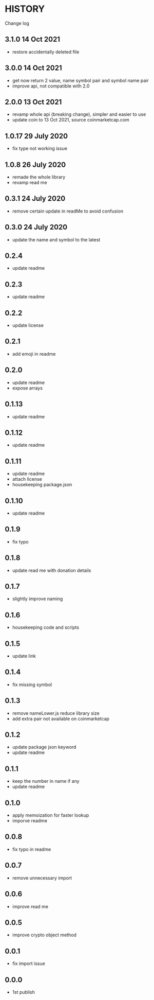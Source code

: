 # HISTORY

Change log

## 3.1.0 14 Oct 2021

- restore accidentally deleted file

## 3.0.0 14 Oct 2021

- get now return 2 value, name symbol pair and symbol name pair
- improve api, not compatible with 2.0

## 2.0.0 13 Oct 2021

- revamp whole api (breaking change), simpler and easier to use
- update coin to 13 Oct 2021, source coinmarketcap.com

## 1.0.17 29 July 2020

- fix type not working issue

## 1.0.8 26 July 2020

- remade the whole library
- revamp read me

## 0.3.1 24 July 2020

- remove certain update in readMe to avoid confusion

## 0.3.0 24 July 2020

- update the name and symbol to the latest

## 0.2.4

- update readme

## 0.2.3

- update readme

## 0.2.2

- update license

## 0.2.1

- add emoji in readme

## 0.2.0

- update readme
- expose arrays

## 0.1.13

- update readme

## 0.1.12

- update readme

## 0.1.11

- update readme
- attach license
- housekeeping package.json

## 0.1.10

- update readme

## 0.1.9

- fix typo

## 0.1.8

- update read me with donation details

## 0.1.7

- slightly improve naming

## 0.1.6

- housekeeping code and scripts

## 0.1.5

- update link

## 0.1.4

- fix missing symbol

## 0.1.3

- remove nameLower.js reduce library size
- add extra pair not available on coinmarketcap

## 0.1.2

- update package json keyword
- update readme

## 0.1.1

- keep the number in name if any
- update readme

## 0.1.0

- apply memoization for faster lookup
- imporve readme

## 0.0.8

- fix typo in readme

## 0.0.7

- remove unnecessary import

## 0.0.6

- improve read me

## 0.0.5

- improve crypto object method

## 0.0.1

- fix import issue

## 0.0.0

- 1st publish
